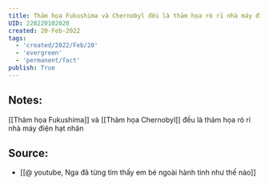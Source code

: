 ```yaml
---
title: Thảm họa Fukushima và Chernobyl đều là thảm họa rò rỉ nhà máy điện hạt nhân
UID: 220220102020
created: 20-Feb-2022
tags:
  - 'created/2022/Feb/20'
  - 'evergreen'
  - 'permanent/fact'
publish: True
---
```

## Notes:
[[Thảm họa Fukushima]] và [[Thảm họa Chernobyl]] đều là thảm họa rò rỉ nhà máy điện hạt nhân

## Source:
- [[@ youtube, Nga đã từng tìm thấy em bé ngoài hành tinh như thế nào]]


